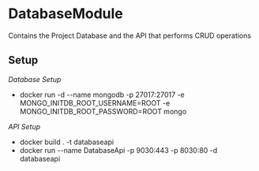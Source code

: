 # DatabaseModule
Contains the Project Database and the API that performs CRUD operations

## Setup    
*Database Setup*  
- docker run -d --name mongodb -p 27017:27017 -e MONGO_INITDB_ROOT_USERNAME=ROOT -e MONGO_INITDB_ROOT_PASSWORD=ROOT mongo  

*API Setup*  
- docker build . -t databaseapi  
- docker run --name DatabaseApi -p 9030:443 -p 8030:80 -d databaseapi